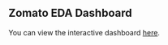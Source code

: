 ## Zomato EDA Dashboard
You can view the interactive dashboard [here](https://public.tableau.com/views/Small_Zomato_India/Dashboard1?:language=en-GB&:sid=&:redirect=auth&:display_count=n&:origin=viz_share_link).

